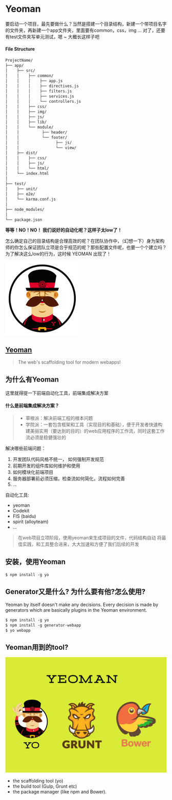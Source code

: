 # Yeoman

要启动一个项目，最先要做什么？当然是搭建一个目录结构，新建一个带项目名字的文件夹，再新建一个app文件夹，里面要有common，css，img ... 对了，还要有test文件夹写单元测试，嗯 ~ 大概长这样子吧


#### File Structure
```
ProjectName/
├── app/
│    ├── src/
│    │    ├── common/
│    │    │    ├── app.js
│    │    │    ├── directives.js
│    │    │    ├── filters.js
│    │    │    ├── services.js
│    │    │    └── controllers.js
│    │    ├── css/
│    │    ├── img/
│    │    ├── js/
│    │    ├── lib/
│    │    └── module/
│    │          ├── header/
│    │          └── footer/
│    │                ├── js/
│    │                └── view/
│    ├── dist/
│    │    ├── css/
│    │    ├── js/
│    │    └── html/
│    └── index.html
│                 
├── test/
│    ├── unit/
│    ├── e2e/
│    └── karma.conf.js
│
├── node_modules/
│
└── package.json
```

**等等！NO！NO！ 我们说好的自动化呢？这样子太low了！**

怎么确定自己的目录结构是合理高效的呢？在团队协作中，（幻想一下）身为架构师的你怎么保证团队立项是合乎规范的呢？那些配置文件呢，也要一个个建立吗？为了解决这么low的行为，这时候 YEOMAN 出现了！

![yeoman](../../assets/images/yeoman/yo.png)

## [Yeoman](http://yeoman.io/)

> The web's scaffolding tool for modern webapps!

## 为什么有Yeoman

这里就得提一下前端自动化工具，前端集成解决方案

#### 什么是前端集成解决方案？
> * 草根派：解决前端工程的根本问题
> * 学院派：一套包含框架和工具（实现目的和基础），便于开发者快速构建美丽实用（要达到的目的）的web应用程序的工作流，同时这套工作流必须是稳健强壮的

解决哪些前端问题：
1. 开发团队代码风格不统一，	如何强制开发规范
2. 前期开发的组件库如何维护和使用
3. 如何模块化前端项目
4. 服务器部署前必须压缩，检查流如何简化，流程如何完善
5. ...

自动化工具:
* yeoman
* Codekit	
* FIS (baidu)
* spirit (alloyteam)
* ...

> 在web项目立项阶段，使用yeoman来生成项目的文件，代码结构自动	将最佳实践，和工具整合进来，大大加速和方便了我们后续的开发

## 安装，使用Yeoman
```
$ npm install -g yo
```

## Generator又是什么? 为什么要有他?怎么使用?

Yeoman by itself doesn't make any decisions. Every decision is made by generators which are basically plugins in the Yeoman environment.

```
$ npm install -g yo
$ npm install -g generator-webapp
$ yo webapp
```

## Yeoman用到的tool?

![yeoman](../../assets/images/yeoman/yeoman.jpg)

* the scaffolding tool (yo)
* the build tool (Gulp, Grunt etc)
* the package manager (like npm and Bower).











